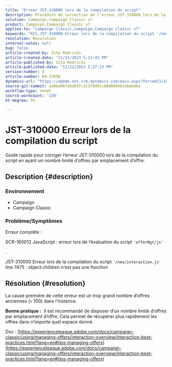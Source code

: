 ```yaml
---
title: "Erreur JST-310000 lors de la compilation du script"
description: Procédure de correction de l’erreur JST-310000 lors de la compilation du script.
solution: Campaign,Campaign Classic v7
product: Campaign,Campaign Classic v7
applies-to: "Campaign Classic,Campaign,Campaign Classic v7"
keywords: "KCS,JST-310000 Erreur lors de la compilation du script '/nms/interaction.js' ligne 7475 : object.children n'est pas une fonction"
resolution: Resolution
internal-notes: null
bug: false
article-created-by: Zita Rodricks
article-created-date: "11/21/2023 5:13:42 PM"
article-published-by: Zita Rodricks
article-published-date: "11/21/2023 5:27:23 PM"
version-number: 4
article-number: KA-17656
dynamics-url: "https://adobe-ent.crm.dynamics.com/main.aspx?forceUCI=1&pagetype=entityrecord&etn=knowledgearticle&id=b8a57d4e-9188-ee11-8179-6045bd006295"
source-git-commit: aa0be0b7abd65fc2c370d91c88d0094b1dbebdbe
workflow-type: tm+mt
source-wordcount: '139'
ht-degree: 5%

---
```


# JST-310000 Erreur lors de la compilation du script


Guide rapide pour corriger l’erreur JST-310000 lors de la compilation du script en ayant un nombre limité d’offres par emplacement d’offre.

## Description {#description}


### <b>Environnement</b>

- Campaign
- Campaign Classic




### <b>Problème/Symptômes</b>

Erreur complète :

SCR-160012 JavaScript : erreur lors de l’évaluation du script `'offerMgt/js'`

.

JST-310000 Erreur lors de la compilation du script `'/nms/interaction.js'` line 7475 : object.children n&#39;est pas une fonction


## Résolution {#resolution}


La cause première de cette erreur est un trop grand nombre d’offres anciennes (`>` 100) dans l’instance.

<b>Bonne pratique :</b>  Il est recommandé de disposer d’un nombre limité d’offres par emplacement d’offre. Cela permet de récupérer plus rapidement les offres dans n’importe quel espace donné.

Doc : [https://experienceleague.adobe.com/docs/campaign-classic/using/managing-offers/interaction-overview/interaction-best-practices.html?lang=en#tips-managing-offers](https://experienceleague.adobe.com/docs/campaign-classic/using/managing-offers/interaction-overview/interaction-best-practices.html?lang=en#tips-managing-offers)
